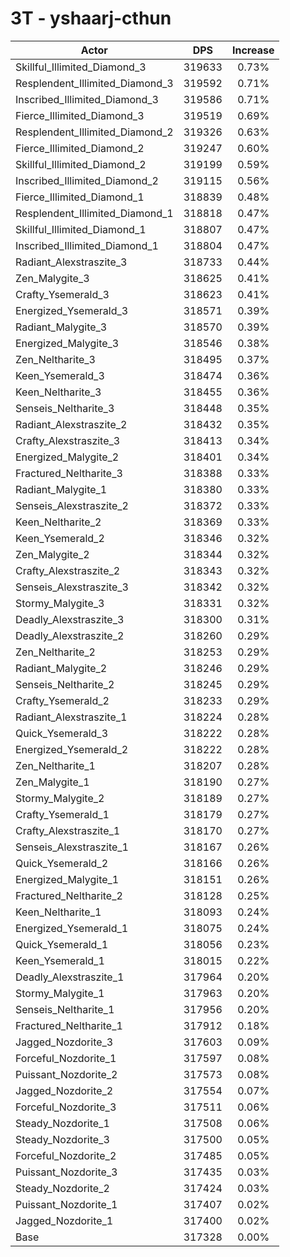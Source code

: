 # 3T - yshaarj-cthun
| Actor | DPS | Increase |
|---|:---:|:---:|
|Skillful_Illimited_Diamond_3|319633|0.73%|
|Resplendent_Illimited_Diamond_3|319592|0.71%|
|Inscribed_Illimited_Diamond_3|319586|0.71%|
|Fierce_Illimited_Diamond_3|319519|0.69%|
|Resplendent_Illimited_Diamond_2|319326|0.63%|
|Fierce_Illimited_Diamond_2|319247|0.60%|
|Skillful_Illimited_Diamond_2|319199|0.59%|
|Inscribed_Illimited_Diamond_2|319115|0.56%|
|Fierce_Illimited_Diamond_1|318839|0.48%|
|Resplendent_Illimited_Diamond_1|318818|0.47%|
|Skillful_Illimited_Diamond_1|318807|0.47%|
|Inscribed_Illimited_Diamond_1|318804|0.47%|
|Radiant_Alexstraszite_3|318733|0.44%|
|Zen_Malygite_3|318625|0.41%|
|Crafty_Ysemerald_3|318623|0.41%|
|Energized_Ysemerald_3|318571|0.39%|
|Radiant_Malygite_3|318570|0.39%|
|Energized_Malygite_3|318546|0.38%|
|Zen_Neltharite_3|318495|0.37%|
|Keen_Ysemerald_3|318474|0.36%|
|Keen_Neltharite_3|318455|0.36%|
|Senseis_Neltharite_3|318448|0.35%|
|Radiant_Alexstraszite_2|318432|0.35%|
|Crafty_Alexstraszite_3|318413|0.34%|
|Energized_Malygite_2|318401|0.34%|
|Fractured_Neltharite_3|318388|0.33%|
|Radiant_Malygite_1|318380|0.33%|
|Senseis_Alexstraszite_2|318372|0.33%|
|Keen_Neltharite_2|318369|0.33%|
|Keen_Ysemerald_2|318346|0.32%|
|Zen_Malygite_2|318344|0.32%|
|Crafty_Alexstraszite_2|318343|0.32%|
|Senseis_Alexstraszite_3|318342|0.32%|
|Stormy_Malygite_3|318331|0.32%|
|Deadly_Alexstraszite_3|318300|0.31%|
|Deadly_Alexstraszite_2|318260|0.29%|
|Zen_Neltharite_2|318253|0.29%|
|Radiant_Malygite_2|318246|0.29%|
|Senseis_Neltharite_2|318245|0.29%|
|Crafty_Ysemerald_2|318233|0.29%|
|Radiant_Alexstraszite_1|318224|0.28%|
|Quick_Ysemerald_3|318222|0.28%|
|Energized_Ysemerald_2|318222|0.28%|
|Zen_Neltharite_1|318207|0.28%|
|Zen_Malygite_1|318190|0.27%|
|Stormy_Malygite_2|318189|0.27%|
|Crafty_Ysemerald_1|318179|0.27%|
|Crafty_Alexstraszite_1|318170|0.27%|
|Senseis_Alexstraszite_1|318167|0.26%|
|Quick_Ysemerald_2|318166|0.26%|
|Energized_Malygite_1|318151|0.26%|
|Fractured_Neltharite_2|318128|0.25%|
|Keen_Neltharite_1|318093|0.24%|
|Energized_Ysemerald_1|318075|0.24%|
|Quick_Ysemerald_1|318056|0.23%|
|Keen_Ysemerald_1|318015|0.22%|
|Deadly_Alexstraszite_1|317964|0.20%|
|Stormy_Malygite_1|317963|0.20%|
|Senseis_Neltharite_1|317956|0.20%|
|Fractured_Neltharite_1|317912|0.18%|
|Jagged_Nozdorite_3|317603|0.09%|
|Forceful_Nozdorite_1|317597|0.08%|
|Puissant_Nozdorite_2|317573|0.08%|
|Jagged_Nozdorite_2|317554|0.07%|
|Forceful_Nozdorite_3|317511|0.06%|
|Steady_Nozdorite_1|317508|0.06%|
|Steady_Nozdorite_3|317500|0.05%|
|Forceful_Nozdorite_2|317485|0.05%|
|Puissant_Nozdorite_3|317435|0.03%|
|Steady_Nozdorite_2|317424|0.03%|
|Puissant_Nozdorite_1|317407|0.02%|
|Jagged_Nozdorite_1|317400|0.02%|
|Base|317328|0.00%|
